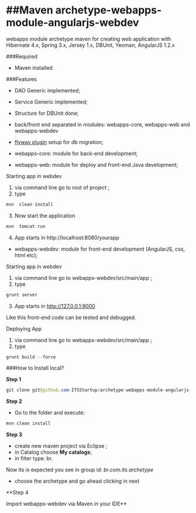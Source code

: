 ##Maven archetype-webapps-module-angularjs-webdev
=========================================

webapps module archetype maven for creating web application with Hibernate 4.x, Spring 3.x, Jersey 1.x, DBUnit, Yeoman, AngularJS 1.2.x 

###Required 

* Maven installed 

###Features 

* DAO Generic implemented; 
* Service Generic implemented; 
* Structure for DBUnit done; 
* back/front end separated in modules: webapps-core, webapps-web and webapps-webdev
* [flyway plugin](http://flywaydb.org) setup for db migration; 


* webapps-core: module for back-end development;

* webapps-web: module for deploy and front-end Java development; 

Starting app in webdev

1. via command line go to root of project  ; 
2. type 

```java 
mvn  clean install 
```

3. Now start the application 

```java 
mvn  tomcat:run 
```

4. App starts in http://localhost:8080/yourapp


* webapps-webdev: module for front-end development (AngularJS, css, html etc); 

Starting app in webdev

1. via command line go to webapps-webdev/src/main/app ; 
2. type 

```java 
grunt server 
```

3. App starts in http://127.0.0.1:9000

Like this front-end code can be tested and debugged. 


Deploying App 

1. via command line go to webapps-webdev/src/main/app ; 
2. type 

```java 
grunt build --force 
```


###How to Install local?

**Step 1**

```java
git clone git@github.com:ITSStartup/archetype-webapps-module-angularjs-webdev.git
```

**Step 2**

* Go to the folder and execute: 

```java
mvn clean install 
```

**Step 3**

* create new maven project via Eclipse ;
* in Catalog choose **My catalogs**;
* in filter type: br.

Now its is expected you see in group id: *br.com.its.archetype*

* choose the archetype and go ahead clicking in next 

**Step 4

Import  webapps-webdev via Maven in your IDE**
